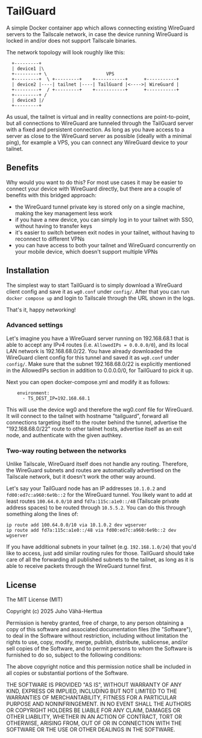 # TailGuard

A simple Docker container app which allows connecting existing WireGuard
servers to the Tailscale network, in case the device running WireGuard is
locked in and/or does not support Tailscale binaries.

The network topology will look roughly like this:
```
  +---------+
  | device1 |\
  +---------+ \                      VPS
  +---------+  \ +---------+    +-----------+      +-----------+
  | device2 |----| tailnet |----| TailGuard |<---->| WireGuard |
  +---------+  / +---------+    +-----------+      +-----------+
  +---------+ /
  | device3 |/
  +---------+
```

As usual, the tailnet is virtual and in reality connections are point-to-point,
but all connections to WireGuard are tunneled through the TailGuard server with
a fixed and persistent connection. As long as you have access to a server as
close to the WireGuard server as possible (ideally with a minimal ping), for
example a VPS, you can connect any WireGuard device to your tailnet.

## Benefits

Why would you want to do this? For most use cases it may be easier to connect
your device with WireGuard directly, but there are a couple of benefits with
this bridged approach:
- the WireGuard tunnel private key is stored only on a single machine, making
  the key management less work
- if you have a new device, you can simply log in to your tailnet with SSO,
  without having to transfer keys
- it's easier to switch between exit nodes in your tailnet, without having to
  reconnect to different VPNs
- you can have access to both your tailnet and WireGuard concurrently on your
  mobile device, which doesn't support multiple VPNs

## Installation

The simplest way to start TailGuard is to simply download a WireGuard client
config and save it as `wg0.conf` under `config/`. After that you can run `docker
compose up` and login to Tailscale through the URL shown in the logs.

That's it, happy networking!

### Advanced settings

Let's imagine you have a WireGuard server running on 192.168.68.1 that is able
to accept any IPv4 routes (i.e. `AllowedIPs = 0.0.0.0/0`), and its local LAN
network is 192.168.68.0/22. You have already downloaded the WireGuard client
config for this tunnel and saved it as `wg0.conf` under `config/`. Make sure
that the subnet 192.168.68.0/22 is explicitly mentioned in the AllowedIPs
section in addition to 0.0.0.0/0, for TailGuard to pick it up.

Next you can open docker-compose.yml and modify it as follows:

```
    environment:
      - TS_DEST_IP=192.168.68.1
```

This will use the device wg0 and therefore the wg0.conf file for WireGuard. It
will connect to the tailnet with hostname "tailguard", forward all connections
targeting itself to the router behind the tunnel, advertise the
"192.168.68.0/22" route to other tailnet hosts, advertise itself as an exit
node, and authenticate with the given authkey.

### Two-way routing between the networks

Unlike Tailscale, WireGuard itself does not handle any routing. Therefore, the
WireGuard subnets and routes are automatically advertised on the Tailscale
network, but it doesn't work the other way around.

Let's say your TailGuard node has an IP addresses `10.1.0.2` and
`fd00:ed7c:a960:6e9b::2` for the WireGuard tunnel. You likely want to add at
least routes `100.64.0.0/10` and `fd7a:115c:a1e0::/48` (Tailscale private
address spaces) to be routed through `10.5.5.2`. You can do this through
something along the lines of:

```
ip route add 100.64.0.0/10 via 10.1.0.2 dev wgserver
ip route add fd7a:115c:a1e0::/48 via fd00:ed7c:a960:6e9b::2 dev wgserver
```

If you have additional subnets in your tailnet (e.g. `192.168.1.0/24`) that
you'd like to access, just add similar routing rules for those. TailGuard should
take care of all the forwarding all published subnets to the tailnet, as long as
it is able to receive packets through the WireGuard tunnel first.

## License
 
The MIT License (MIT)

Copyright (c) 2025 Juho Vähä-Herttua

Permission is hereby granted, free of charge, to any person obtaining a copy of this software and associated documentation files (the "Software"), to deal in the Software without restriction, including without limitation the rights to use, copy, modify, merge, publish, distribute, sublicense, and/or sell copies of the Software, and to permit persons to whom the Software is furnished to do so, subject to the following conditions:

The above copyright notice and this permission notice shall be included in all copies or substantial portions of the Software.

THE SOFTWARE IS PROVIDED "AS IS", WITHOUT WARRANTY OF ANY KIND, EXPRESS OR IMPLIED, INCLUDING BUT NOT LIMITED TO THE WARRANTIES OF MERCHANTABILITY, FITNESS FOR A PARTICULAR PURPOSE AND NONINFRINGEMENT. IN NO EVENT SHALL THE AUTHORS OR COPYRIGHT HOLDERS BE LIABLE FOR ANY CLAIM, DAMAGES OR OTHER LIABILITY, WHETHER IN AN ACTION OF CONTRACT, TORT OR OTHERWISE, ARISING FROM, OUT OF OR IN CONNECTION WITH THE SOFTWARE OR THE USE OR OTHER DEALINGS IN THE SOFTWARE.
